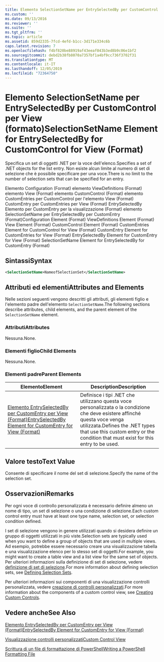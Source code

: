 ```yaml
---
title: Elemento SelectionSetName per EntrySelectedBy per CustomControl per View (Format) | Microsoft Docs
ms.custom: ''
ms.date: 09/13/2016
ms.reviewer: ''
ms.suite: ''
ms.tgt_pltfrm: ''
ms.topic: article
ms.assetid: 859d2335-7fcd-4efd-b1cc-3d171e334c6b
caps.latest.revision: 7
ms.openlocfilehash: f4bf820be88919af43eeaf043b3ed8b9c06e1bf2
ms.sourcegitcommit: debd2b38fb8070a7357bf1a4bf9cc736f3702f31
ms.translationtype: MT
ms.contentlocale: it-IT
ms.lasthandoff: 12/05/2019
ms.locfileid: "72364750"
---
```

# <a name="selectionsetname-element-for-entryselectedby-for-customcontrol-for-view-format"></a><span data-ttu-id="43c2d-102">Elemento SelectionSetName per EntrySelectedBy per CustomControl per View (formato)</span><span class="sxs-lookup"><span data-stu-id="43c2d-102">SelectionSetName Element for EntrySelectedBy for CustomControl for View (Format)</span></span>

<span data-ttu-id="43c2d-103">Specifica un set di oggetti .NET per la voce dell'elenco.</span><span class="sxs-lookup"><span data-stu-id="43c2d-103">Specifies a set of .NET objects for the list entry.</span></span> <span data-ttu-id="43c2d-104">Non esiste alcun limite al numero di set di selezione che è possibile specificare per una voce.</span><span class="sxs-lookup"><span data-stu-id="43c2d-104">There is no limit to the number of selection sets that can be specified for an entry.</span></span>

<span data-ttu-id="43c2d-105">Elemento Configuration (Format) elemento ViewDefinitions (Format) elemento View (Format) elemento CustomControl (Format) elemento CustomEntries per CustomControl per l'elemento View (Format) CustomEntry per CustomEntries per View (Format) EntrySelectedBy Elemento per CustomEntry per la visualizzazione (Format) elemento SelectionSetName per EntrySelectedBy per CustomEntry (Format)</span><span class="sxs-lookup"><span data-stu-id="43c2d-105">Configuration Element (Format) ViewDefinitions Element (Format) View Element (Format) CustomControl Element (Format) CustomEntries Element for CustomControl for View (Format) CustomEntry Element for CustomEntries for View (Format) EntrySelectedBy Element for CustomEntry for View (Format) SelectionSetName Element for EntrySelectedBy for CustomEntry (Format)</span></span>

## <a name="syntax"></a><span data-ttu-id="43c2d-106">Sintassi</span><span class="sxs-lookup"><span data-stu-id="43c2d-106">Syntax</span></span>

```xml
<SelectionSetName>NameofSelectionSet</SelectionSetName>
```

## <a name="attributes-and-elements"></a><span data-ttu-id="43c2d-107">Attributi ed elementi</span><span class="sxs-lookup"><span data-stu-id="43c2d-107">Attributes and Elements</span></span>

<span data-ttu-id="43c2d-108">Nelle sezioni seguenti vengono descritti gli attributi, gli elementi figlio e l'elemento padre dell'elemento `SelectionSetName`.</span><span class="sxs-lookup"><span data-stu-id="43c2d-108">The following sections describe attributes, child elements, and the parent element of the `SelectionSetName` element.</span></span>

### <a name="attributes"></a><span data-ttu-id="43c2d-109">Attributi</span><span class="sxs-lookup"><span data-stu-id="43c2d-109">Attributes</span></span>

<span data-ttu-id="43c2d-110">Nessuna.</span><span class="sxs-lookup"><span data-stu-id="43c2d-110">None.</span></span>

### <a name="child-elements"></a><span data-ttu-id="43c2d-111">Elementi figlio</span><span class="sxs-lookup"><span data-stu-id="43c2d-111">Child Elements</span></span>

<span data-ttu-id="43c2d-112">Nessuna.</span><span class="sxs-lookup"><span data-stu-id="43c2d-112">None.</span></span>

### <a name="parent-elements"></a><span data-ttu-id="43c2d-113">Elementi padre</span><span class="sxs-lookup"><span data-stu-id="43c2d-113">Parent Elements</span></span>

|<span data-ttu-id="43c2d-114">Elemento</span><span class="sxs-lookup"><span data-stu-id="43c2d-114">Element</span></span>|<span data-ttu-id="43c2d-115">Description</span><span class="sxs-lookup"><span data-stu-id="43c2d-115">Description</span></span>|
|-------------|-----------------|
|[<span data-ttu-id="43c2d-116">Elemento EntrySelectedBy per CustomEntry per View (Format)</span><span class="sxs-lookup"><span data-stu-id="43c2d-116">EntrySelectedBy Element for CustomEntry for View (Format)</span></span>](./entryselectedby-element-for-customentry-for-customcontrol-for-view-format.md)|<span data-ttu-id="43c2d-117">Definisce i tipi .NET che utilizzano questa voce personalizzata o la condizione che deve esistere affinché questa voce venga utilizzata.</span><span class="sxs-lookup"><span data-stu-id="43c2d-117">Defines the .NET types that use this custom entry or the condition that must exist for this entry to be used.</span></span>|

## <a name="text-value"></a><span data-ttu-id="43c2d-118">Valore testo</span><span class="sxs-lookup"><span data-stu-id="43c2d-118">Text Value</span></span>

<span data-ttu-id="43c2d-119">Consente di specificare il nome del set di selezione.</span><span class="sxs-lookup"><span data-stu-id="43c2d-119">Specify the name of the selection set.</span></span>

## <a name="remarks"></a><span data-ttu-id="43c2d-120">Osservazioni</span><span class="sxs-lookup"><span data-stu-id="43c2d-120">Remarks</span></span>

<span data-ttu-id="43c2d-121">Per ogni voce di controllo personalizzata è necessario definire almeno un nome di tipo, un set di selezione o una condizione di selezione.</span><span class="sxs-lookup"><span data-stu-id="43c2d-121">Each custom control entry must have at least one type name, selection set, or selection condition defined.</span></span>

<span data-ttu-id="43c2d-122">I set di selezione vengono in genere utilizzati quando si desidera definire un gruppo di oggetti utilizzati in più viste.</span><span class="sxs-lookup"><span data-stu-id="43c2d-122">Selection sets are typically used when you want to define a group of objects that are used in multiple views.</span></span> <span data-ttu-id="43c2d-123">Ad esempio, potrebbe essere necessario creare una visualizzazione tabella e una visualizzazione elenco per lo stesso set di oggetti.</span><span class="sxs-lookup"><span data-stu-id="43c2d-123">For example, you might want to create a table view and a list view for the same set of objects.</span></span> <span data-ttu-id="43c2d-124">Per ulteriori informazioni sulla definizione di set di selezione, vedere [definizione di set di selezione](./defining-selection-sets.md).</span><span class="sxs-lookup"><span data-stu-id="43c2d-124">For more information about defining selection sets, see [Defining Selection Sets](./defining-selection-sets.md).</span></span>

<span data-ttu-id="43c2d-125">Per ulteriori informazioni sui componenti di una visualizzazione controlli personalizzata, vedere [creazione di controlli personalizzati](./creating-custom-controls.md).</span><span class="sxs-lookup"><span data-stu-id="43c2d-125">For more information about the components of a custom control view, see [Creating Custom Controls](./creating-custom-controls.md).</span></span>

## <a name="see-also"></a><span data-ttu-id="43c2d-126">Vedere anche</span><span class="sxs-lookup"><span data-stu-id="43c2d-126">See Also</span></span>

[<span data-ttu-id="43c2d-127">Elemento EntrySelectedBy per CustomEntry per View (Format)</span><span class="sxs-lookup"><span data-stu-id="43c2d-127">EntrySelectedBy Element for CustomEntry for View (Format)</span></span>](./entryselectedby-element-for-customentry-for-customcontrol-for-view-format.md)

[<span data-ttu-id="43c2d-128">Visualizzazione controlli personalizzati</span><span class="sxs-lookup"><span data-stu-id="43c2d-128">Custom Control View</span></span>](./creating-custom-controls.md)

[<span data-ttu-id="43c2d-129">Scrittura di un file di formattazione di PowerShell</span><span class="sxs-lookup"><span data-stu-id="43c2d-129">Writing a PowerShell Formatting File</span></span>](./writing-a-powershell-formatting-file.md)
